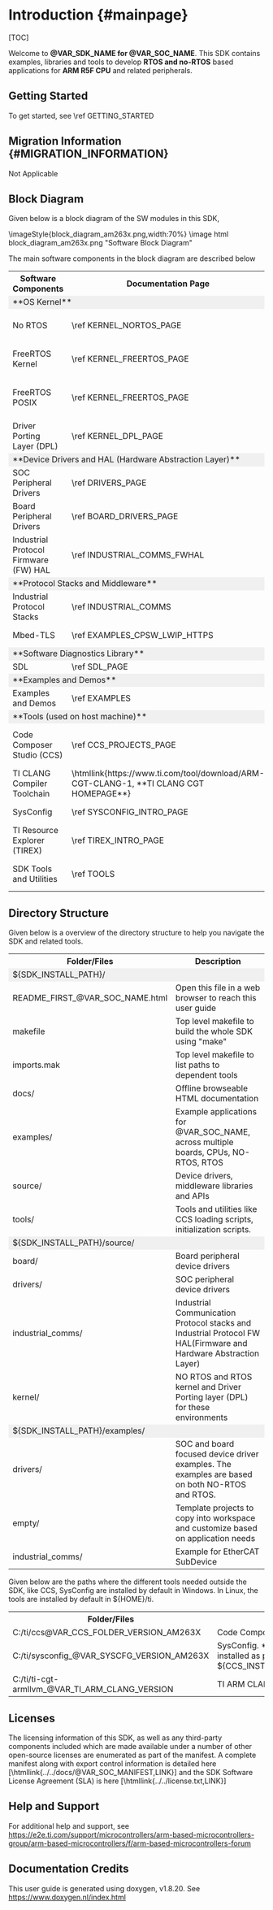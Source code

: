 # Introduction {#mainpage}

[TOC]

Welcome to **@VAR_SDK_NAME for @VAR_SOC_NAME**. This SDK contains examples, libraries and tools to develop **RTOS and no-RTOS** based applications for **ARM R5F CPU** and related peripherals.

## Getting Started

To get started, see \ref GETTING_STARTED

## Migration Information {#MIGRATION_INFORMATION}

Not Applicable

## Block Diagram

Given below is a block diagram of the SW modules in this SDK,

\imageStyle{block_diagram_am263x.png,width:70%}
\image html block_diagram_am263x.png "Software Block Diagram"

The main software components in the block diagram are described below


<table>
<tr>
    <th>Software Components
    <th>Documentation Page
    <th>Description
</tr>
<tr><td colspan="3" bgcolor=#F0F0F0>**OS Kernel**</td></tr>
<tr>
    <td>No RTOS
    <td> \ref KERNEL_NORTOS_PAGE
    <td>Contains modules which implement no-RTOS execution environment consisting of timers, ISR, main thread.
    Allows software on top to run in bare metal mode.</td>
</tr>
<tr>
    <td>FreeRTOS Kernel
    <td> \ref KERNEL_FREERTOS_PAGE
    <td>FreeRTOS Kernel, provides a execution environment consisting of tasks, semaphores, timers, see https://www.freertos.org/RTOS.html
</tr>
<tr>
    <td>FreeRTOS POSIX
    <td> \ref KERNEL_FREERTOS_PAGE
    <td>Limited POSIX APIs with FreeRTOS underneath, provides pthreads, mqueue, semaphore, see https://www.freertos.org/FreeRTOS-Plus/FreeRTOS_Plus_POSIX/index.html
</tr>
<tr>
    <td>Driver Porting Layer (DPL)
    <td> \ref KERNEL_DPL_PAGE
    <td>APIs used by drivers to abstract the OS environment. Example, Semaphore, HW interrupts, mutex, clock.
</tr>
<tr><td colspan="3" bgcolor=#F0F0F0>**Device Drivers and HAL (Hardware Abstraction Layer)**</td></tr>
<tr>
    <td>SOC Peripheral Drivers
    <td>\ref DRIVERS_PAGE
    <td>Device Drivers library and APIs for peripherals within the SOC. Example, I2C, GPIO, UART.
</tr>
<tr>
    <td>Board Peripheral Drivers
    <td>\ref BOARD_DRIVERS_PAGE
    <td>Device Drivers library and APIs for peripherals on the board or EVM. Example, Flash, EEPROM.
</tr>
<tr>
    <td>Industrial Protocol Firmware (FW) HAL
    <td> \ref INDUSTRIAL_COMMS_FWHAL
    <td>Hardware abstraction layer APIs to higher level industrial protocol stacks. Example, EtherCAT FW HAL
</tr>
<tr><td colspan="3" bgcolor=#F0F0F0>**Protocol Stacks and Middleware**</td></tr>
<tr>
    <td>Industrial Protocol Stacks
    <td> \ref INDUSTRIAL_COMMS
    <td>Industrial protocol stacks for protocols like EtherCAT
</tr>
<tr>
    <td>Mbed-TLS
    <td>\ref EXAMPLES_CPSW_LWIP_HTTPS
    <td>TLS and SSL protocol implementation with respective cryptographic algorithm support
</tr>
<tr><td colspan="3" bgcolor=#F0F0F0>**Software Diagnostics Library**</td></tr>
<tr>
    <td>SDL
    <td>\ref SDL_PAGE
    <td>Software Diagnostics Libaray
</tr>
</tr>
<tr><td colspan="3" bgcolor=#F0F0F0>**Examples and Demos**</td></tr>
<tr>
    <td>Examples and Demos
    <td>\ref EXAMPLES
    <td>Examples and demos showing usage of different SW libraries and APIs
</tr>
<tr><td colspan="3" bgcolor=#F0F0F0>**Tools (used on host machine)**</td></tr>
<tr>
    <td>Code Composer Studio (CCS)
    <td>\ref CCS_PROJECTS_PAGE
    <td>IDE used to build projects, debug programs, see http://software-dl.ti.com/ccs/esd/documents/users_guide/index_project-management.html
</tr>
<tr>
    <td>TI CLANG Compiler Toolchain
    <td>\htmllink{https://www.ti.com/tool/download/ARM-CGT-CLANG-1, **TI CLANG CGT HOMEPAGE**}
    <td>CLANG based ARM compiler from TI for ARM R5F and M4F
</tr>
<tr>
    <td>SysConfig
    <td>\ref SYSCONFIG_INTRO_PAGE
    <td>System configuration tool, used to configure peripherals, pinmux, clocks and generate system initialization code
</tr>
<tr>
    <td>TI Resource Explorer (TIREX)
    <td>\ref TIREX_INTRO_PAGE
    <td>Web broswer based tool to explore the SDK, select, import and run the examples
</tr>
<tr>
    <td>SDK Tools and Utilities
    <td> \ref TOOLS
    <td>Additional tools and utilities, like flashing tools, booting tools, CCS loading scripts used with the SDK development flow
</tr>
</table>

## Directory Structure

Given below is a overview of the directory structure to help you navigate the SDK and related tools.

<table>
<tr>
    <th>Folder/Files
    <th>Description
</tr>
<tr><td colspan="2" bgcolor=#F0F0F0> ${SDK_INSTALL_PATH}/</td></tr>
<tr>
    <td>README_FIRST_@VAR_SOC_NAME.html
    <td>Open this file in a web browser to reach this user guide</td>
</tr>
<tr>
    <td>makefile
    <td>Top level makefile to build the whole SDK using "make"</td>
</tr>
<tr>
    <td>imports.mak
    <td>Top level makefile to list paths to dependent tools</td>
</tr>
<tr>
    <td>docs/
    <td>Offline browseable HTML documentation</td>
</tr>
<tr>
    <td>examples/
    <td>Example applications for @VAR_SOC_NAME, across multiple boards, CPUs, NO-RTOS, RTOS</td>
</tr>
<tr>
    <td>source/
    <td>Device drivers, middleware libraries and APIs</td>
</tr>
<tr>
    <td>tools/
    <td>Tools and utilities like CCS loading scripts, initialization scripts.
    </td>
</tr>
<tr><td colspan="2" bgcolor=#F0F0F0> ${SDK_INSTALL_PATH}/source/</td></tr>
<tr>
    <td>board/
    <td>Board peripheral device drivers</td>
</tr>
<tr>
    <td>drivers/
    <td>SOC peripheral device drivers</td>
</tr>
<tr>
    <td>industrial_comms/
    <td>Industrial Communication Protocol stacks and Industrial Protocol FW HAL(Firmware and Hardware Abstraction Layer)</td>
</tr>
<tr>
    <td>kernel/
    <td>NO RTOS and RTOS kernel and Driver Porting layer (DPL) for these environments</td>
</tr>
<tr><td colspan="2" bgcolor=#F0F0F0> ${SDK_INSTALL_PATH}/examples/</td></tr>
<tr>
    <td>drivers/
    <td>SOC and board focused device driver examples. The examples are based on both NO-RTOS and RTOS. </td>
</tr>
<tr>
    <td>empty/
    <td>Template projects to copy into workspace and customize based on application needs</td>
</tr>
<tr>
    <td>industrial_comms/
    <td>Example for EtherCAT SubDevice</td>
</tr>
</table>

Given below are the paths where the different tools needed outside the SDK, like CCS, SysConfig are installed by default in Windows.
In Linux, the tools are installed by default in ${HOME}/ti.

<table>
<tr>
    <th>Folder/Files
    <th>Description
</tr>
<tr>
    <td>C:/ti/ccs@VAR_CCS_FOLDER_VERSION_AM263X
    <td>Code Composer Studio</td>
</tr>
<tr>
    <td>C:/ti/sysconfig_@VAR_SYSCFG_VERSION_AM263X
    <td>SysConfig. **NOTE**, SysConfig is also installed as part of CCS at ${CCS_INSTALL_PATH}/ccs/utils/sysconfig_x.x.x</td>
</tr>
<tr>
    <td>C:/ti/ti-cgt-armllvm_@VAR_TI_ARM_CLANG_VERSION
    <td>TI ARM CLANG compiler tool chain</td>
</tr>
</table>

## Licenses

The licensing information of this SDK, as well as any third-party components included which are made available under a number of other open-source licenses are enumerated as part of the manifest.
A complete manifest along with export control information is detailed here [\htmllink{../../docs/@VAR_SOC_MANIFEST,LINK}] and the SDK Software License Agreement (SLA) is here [\htmllink{../../license.txt,LINK}]

## Help and Support

For additional help and support, see https://e2e.ti.com/support/microcontrollers/arm-based-microcontrollers-group/arm-based-microcontrollers/f/arm-based-microcontrollers-forum

## Documentation Credits

This user guide is generated using doxygen, v1.8.20. See https://www.doxygen.nl/index.html